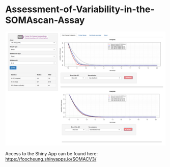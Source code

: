 # Assessment-of-Variability-in-the-SOMAscan-Assay


<img src="https://github.com/foocheung/Assessment-of-Variability-in-the-SOMAscan-Assay/blob/master/somacv.png">



Access to the Shiny App can be found here: https://foocheung.shinyapps.io/SOMACV3/
